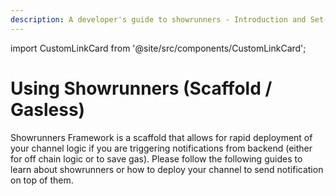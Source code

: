 ```yaml
---
description: A developer's guide to showrunners - Introduction and Set-Up
---
```


import CustomLinkCard from '@site/src/components/CustomLinkCard';

# Using Showrunners (Scaffold / Gasless)

Showrunners Framework is a scaffold that allows for rapid deployment of your channel logic if you are triggering notifications from backend (either for off chain logic or to save gas). Please follow the following guides to learn about showrunners or how to deploy your channel to send notification on top of them.

<CustomLinkCard text='Showrunners Framework' link='/' />

<CustomLinkCard text='How to Setup Showrunners' link='/' />

<CustomLinkCard text='Hello World Channel' link='/' />

<CustomLinkCard text='Understanding Channel Structure-showrunner' link='/' />
